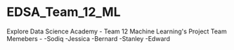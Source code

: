# EDSA_Team_12_ML
Explore Data Science Academy - Team 12 Machine Learning's Project
Team Memebers -
-Sodiq
-Jessica
-Bernard
-Stanley
-Edward
